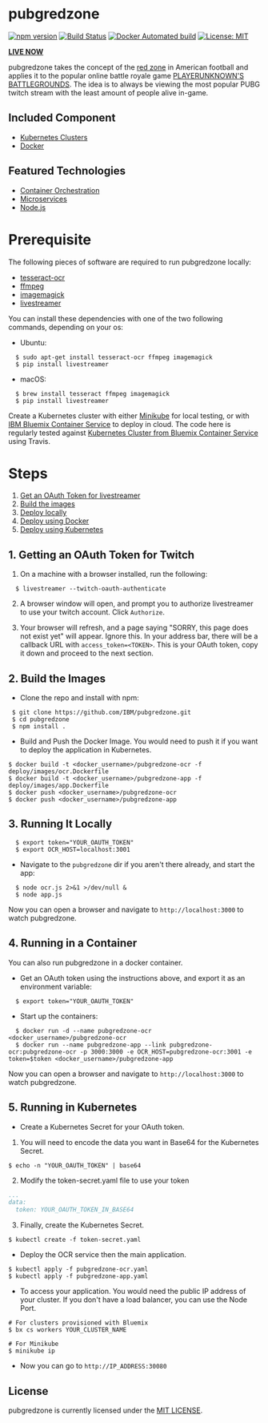 # pubgredzone

[![npm version](https://badge.fury.io/js/pubgredzone.svg)](https://badge.fury.io/js/pubgredzone)
[![Build Status](https://travis-ci.org/eggshell/pubgredzone.svg?branch=master)](https://travis-ci.org/eggshell/pubgredzone)
[![Docker Automated build](https://img.shields.io/docker/automated/jrottenberg/ffmpeg.svg)](https://hub.docker.com/r/eggshell/pubgredzone/)
[![License: MIT](https://img.shields.io/badge/License-MIT-yellow.svg)](https://opensource.org/licenses/MIT)

[**LIVE NOW**](http://pubgred.zone)

pubgredzone takes the concept of the [red zone](https://en.wikipedia.org/wiki/Red_zone_(gridiron_football))
in American football and applies it to the popular online battle royale game
[PLAYERUNKNOWN'S BATTLEGROUNDS](https://www.playbattlegrounds.com/main.pu). The
idea is to always be viewing the most popular PUBG twitch stream with the least
amount of people alive in-game.

## Included Component

- [Kubernetes Clusters](https://console.ng.bluemix.net/docs/containers/cs_ov.html#cs_ov)
- [Docker](https://www.docker.com)

## Featured Technologies

- [Container Orchestration](https://www.ibm.com/cloud-computing/bluemix/containers)
- [Microservices](https://www.ibm.com/developerworks/community/blogs/5things/entry/5_things_to_know_about_microservices?lang=en)
- [Node.js](https://nodejs.org/)

# Prerequisite

The following pieces of software are required to run pubgredzone locally:

* [tesseract-ocr](https://github.com/tesseract-ocr/tesseract)
* [ffmpeg](https://ffmpeg.org/)
* [imagemagick](https://www.imagemagick.org/script/index.php)
* [livestreamer](https://github.com/chrippa/livestreamer)

You can install these dependencies with one of the two following commands,
depending on your os:

* Ubuntu:

```shell
  $ sudo apt-get install tesseract-ocr ffmpeg imagemagick
  $ pip install livestreamer
```

* macOS:

```shell
  $ brew install tesseract ffmpeg imagemagick
  $ pip install livestreamer
```

Create a Kubernetes cluster with either [Minikube](https://kubernetes.io/docs/getting-started-guides/minikube) for local testing, or with [IBM Bluemix Container Service](https://github.com/IBM/container-journey-template/blob/master/README.md) to deploy in cloud. The code here is regularly tested against [Kubernetes Cluster from Bluemix Container Service](https://console.ng.bluemix.net/docs/containers/cs_ov.html#cs_ov) using Travis.

# Steps

1. [Get an OAuth Token for livestreamer]()
2. [Build the images]()
3. [Deploy locally]()
4. [Deploy using Docker]()
5. [Deploy using Kubernetes]()

## 1. Getting an OAuth Token for Twitch

1. On a machine with a browser installed, run the following:

```shell
  $ livestreamer --twitch-oauth-authenticate
```

2. A browser window will open, and prompt you to authorize livestreamer to use
   your twitch account. Click `Authorize`.

3. Your browser will refresh, and a page saying "SORRY, this page does not exist
   yet" will appear. Ignore this. In your address bar, there will be a callback
   URL with `access_token=<TOKEN>`. This is your OAuth token, copy it down and
   proceed to the next section.

## 2. Build the Images

* Clone the repo and install with npm:

```shell
 $ git clone https://github.com/IBM/pubgredzone.git
 $ cd pubgredzone
 $ npm install .
```

* Build and Push the Docker Image. You would need to push it if you want to deploy the application in Kubernetes.

```shell
$ docker build -t <docker_username>/pubgredzone-ocr -f deploy/images/ocr.Dockerfile
$ docker build -t <docker_username>/pubgredzone-app -f deploy/images/app.Dockerfile
$ docker push <docker_username>/pubgredzone-ocr
$ docker push <docker_username>/pubgredzone-app
```

## 3. Running It Locally

```shell
  $ export token="YOUR_OAUTH_TOKEN"
  $ export OCR_HOST=localhost:3001
```

* Navigate to the `pubgredzone` dir if you aren't there already, and start
  the app:

```shell
  $ node ocr.js 2>&1 >/dev/null &
  $ node app.js
```

Now you can open a browser and navigate to `http://localhost:3000` to watch
pubgredzone.

## 4. Running in a Container

You can also run pubgredzone in a docker container.

* Get an OAuth token using the instructions above, and export it as an
  environment variable:

```shell
  $ export token="YOUR_OAUTH_TOKEN"
```

* Start up the containers:

```shell
  $ docker run -d --name pubgredzone-ocr <docker_username>/pubgredzone-ocr
  $ docker run --name pubgredzone-app --link pubgredzone-ocr:pubgredzone-ocr -p 3000:3000 -e OCR_HOST=pubgredzone-ocr:3001 -e token=$token <docker_username>/pubgredzone-app
```

Now you can open a browser and navigate to `http://localhost:3000` to watch
pubgredzone.

## 5. Running in Kubernetes

* Create a Kubernetes Secret for your OAuth token.

1. You will need to encode the data you want in Base64 for the Kubernetes Secret.

```shell
$ echo -n "YOUR_OAUTH_TOKEN" | base64
```

2. Modify the token-secret.yaml file to use your token

```yaml
...
data:
  token: YOUR_OAUTH_TOKEN_IN_BASE64
```

3. Finally, create the Kubernetes Secret.

```shell
$ kubectl create -f token-secret.yaml
```

* Deploy the OCR service then the main application.

```shell
$ kubectl apply -f pubgredzone-ocr.yaml
$ kubectl apply -f pubgredzone-app.yaml
```

* To access your application. You would need the public IP address of your cluster. If you don't have a load balancer, you can use the Node Port.

```shell
# For clusters provisioned with Bluemix
$ bx cs workers YOUR_CLUSTER_NAME

# For Minikube
$ minikube ip
```

* Now you can go to `http://IP_ADDRESS:30080`

## License

pubgredzone is currently licensed under the [MIT LICENSE](LICENSE).
